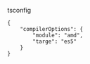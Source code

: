 tsconfig

    {
        "compilerOptions": {
            "module": "amd",
            "targe": "es5"
        }
    }